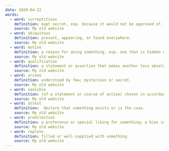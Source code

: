 ```yaml
---
date: 2020-04-22
words:
  - word: surreptitious
    definition: kept secret, esp. because it would not be approved of.
    source: My old website
  - word: ubiquitous
    definition: present, appearing, or found everywhere.
    source: My old website
  - word: motive
    definition: a reason for doing something, esp. one that is hidden or not obvious.
    source: My old website
  - word: qualification
    definition: a statement or assertion that makes another less absolute.
    source: My old website
  - word: arcane
    definition: understood by few; mysterious or secret.
    source: My old website
  - word: sensible
    definition: (of a statement or course of action) chosen in accordance with wisdom or prudence; likely to be of benefit.
    source: My old website
  - word: attest
    definition:  declare that something exists or is the case.
    source: My old website
  - word: predilection
    definition: a preference or special liking for something; a bias in favor of something.
    source: My old website
  - word: replete
    definition: filled or well-supplied with something.
    source: My old website
---
```

